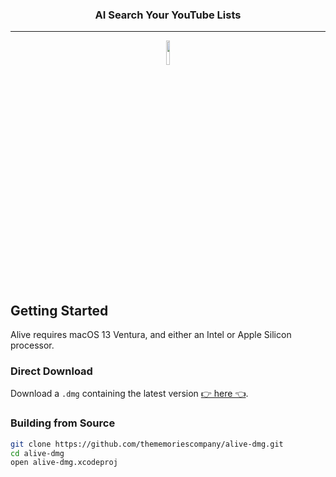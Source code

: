 
<h3 align="center">AI Search Your YouTube Lists</h2>
<hr />


<center><img src="https://avatars.githubusercontent.com/u/124775653" width="10%"></center>


## Getting Started

Alive requires macOS 13 Ventura, and either an Intel or Apple Silicon processor.

### Direct Download

Download a `.dmg` containing the latest version [👉 here 👈](https://github.com/thememoriescompany/alive-dmg/releases/download/Beta/Memento.1.8.dmg).

### Building from Source

```bash
git clone https://github.com/thememoriescompany/alive-dmg.git
cd alive-dmg
open alive-dmg.xcodeproj
```
